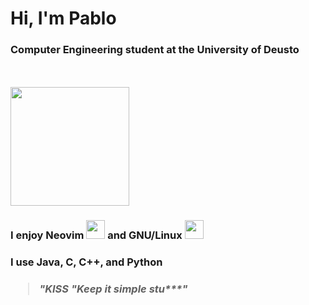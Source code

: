 <h1>Hi, I'm Pablo</h1>

<h3><strong>Computer Engineering student at the University of Deusto</strong></h3><br><br>
<img src="https://github.com/pablo10diez2/pablo10diez2/blob/main/Izhikevich_-_Low_Resolution-ezgif.com-optimize.gif?raw=true" width="190" />

<h3>I enjoy <strong>Neovim</strong> <img src="https://upload.wikimedia.org/wikipedia/commons/thumb/9/9f/Vimlogo.svg/1024px-Vimlogo.svg.png" width="30" />      and <strong>GNU/Linux   </strong> <img src="https://upload.wikimedia.org/wikipedia/commons/thumb/3/35/Tux.svg/800px-Tux.svg.png" width="30" /></h3>
<h3>I use <strong>Java</strong>, <strong>C</strong>, <strong>C++</strong>, and <strong>Python</strong></h3>

<h3><blockquote><em>"KISS "Keep it simple stu***"</em></blockquote></h3>
